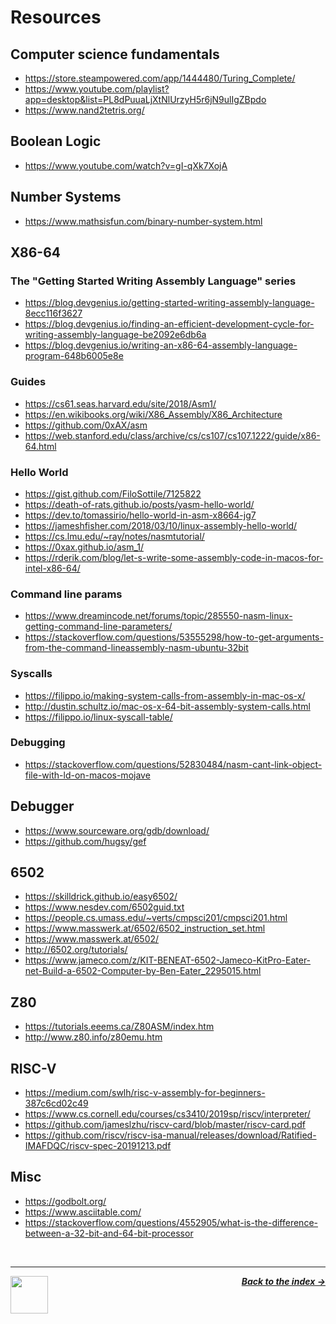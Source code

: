 # Resources

## Computer science fundamentals

- https://store.steampowered.com/app/1444480/Turing_Complete/
- https://www.youtube.com/playlist?app=desktop&list=PL8dPuuaLjXtNlUrzyH5r6jN9ulIgZBpdo
- https://www.nand2tetris.org/

## Boolean Logic

- https://www.youtube.com/watch?v=gI-qXk7XojA

## Number Systems

- https://www.mathsisfun.com/binary-number-system.html

## X86-64

### The "Getting Started Writing Assembly Language" series
  - https://blog.devgenius.io/getting-started-writing-assembly-language-8ecc116f3627
  - https://blog.devgenius.io/finding-an-efficient-development-cycle-for-writing-assembly-language-be2092e6db6a
  - https://blog.devgenius.io/writing-an-x86-64-assembly-language-program-648b6005e8e

### Guides
  - https://cs61.seas.harvard.edu/site/2018/Asm1/
  - https://en.wikibooks.org/wiki/X86_Assembly/X86_Architecture
  - https://github.com/0xAX/asm
  - https://web.stanford.edu/class/archive/cs/cs107/cs107.1222/guide/x86-64.html

### Hello World
  - https://gist.github.com/FiloSottile/7125822
  - https://death-of-rats.github.io/posts/yasm-hello-world/
  - https://dev.to/tomassirio/hello-world-in-asm-x8664-jg7
  - https://jameshfisher.com/2018/03/10/linux-assembly-hello-world/
  - https://cs.lmu.edu/~ray/notes/nasmtutorial/
  - https://0xax.github.io/asm_1/
  - https://rderik.com/blog/let-s-write-some-assembly-code-in-macos-for-intel-x86-64/

### Command line params
  - https://www.dreamincode.net/forums/topic/285550-nasm-linux-getting-command-line-parameters/
  - https://stackoverflow.com/questions/53555298/how-to-get-arguments-from-the-command-lineassembly-nasm-ubuntu-32bit

### Syscalls
  - https://filippo.io/making-system-calls-from-assembly-in-mac-os-x/
  - http://dustin.schultz.io/mac-os-x-64-bit-assembly-system-calls.html
  - https://filippo.io/linux-syscall-table/

### Debugging
  - https://stackoverflow.com/questions/52830484/nasm-cant-link-object-file-with-ld-on-macos-mojave

## Debugger

- https://www.sourceware.org/gdb/download/
- https://github.com/hugsy/gef

## 6502

- https://skilldrick.github.io/easy6502/
- https://www.nesdev.com/6502guid.txt
- https://people.cs.umass.edu/~verts/cmpsci201/cmpsci201.html
- https://www.masswerk.at/6502/6502_instruction_set.html
- https://www.masswerk.at/6502/
- http://6502.org/tutorials/
- https://www.jameco.com/z/KIT-BENEAT-6502-Jameco-KitPro-Eater-net-Build-a-6502-Computer-by-Ben-Eater_2295015.html

## Z80

- https://tutorials.eeems.ca/Z80ASM/index.htm
- http://www.z80.info/z80emu.htm

## RISC-V

- https://medium.com/swlh/risc-v-assembly-for-beginners-387c6cd02c49
- https://www.cs.cornell.edu/courses/cs3410/2019sp/riscv/interpreter/
- https://github.com/jameslzhu/riscv-card/blob/master/riscv-card.pdf
- https://github.com/riscv/riscv-isa-manual/releases/download/Ratified-IMAFDQC/riscv-spec-20191213.pdf

## Misc

- https://godbolt.org/
- https://www.asciitable.com/
- https://stackoverflow.com/questions/4552905/what-is-the-difference-between-a-32-bit-and-64-bit-processor

<br />

---

<a href="/guide/conclusion.md">
  <picture>
    <source media="(prefers-color-scheme: dark)" srcset="https://cloud-5aq8uo1rv-hack-club-bot.vercel.app/0backd.png">
    <img align="left" width="60" src="https://cloud-5v3nvbscw-hack-club-bot.vercel.app/0backl.png" />
  </picture>
</a>

<p align="right">
  <em>
    <b>
      <a href="https://github.com/hackclub/some-assembly-required">
        Back to the index →
      </a>
    </b>
  </em>
</p>
